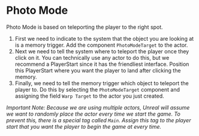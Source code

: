 # Photo Mode

Photo Mode is based on teleporting the player to the right spot.

1. First we need to indicate to the system that the object you are looking at is a memory trigger. Add the component `PhotoModeTarget` to the actor.
1. Next we need to tell the system where to teleport the player once they click on it. You can technically use any actor to do this, but we recommend a PlayerStart since it has the friendliest interface. Position this PlayerStart where you want the player to land after clicking the memory.
1. Finally, we need to tell the memory trigger which object to teleport the player to. Do this by selecting the `PhotoModeTarget` component and assigning the field `Warp Target` to the actor you just created.

*Important Note: Because we are using multiple actors, Unreal will assume we want to randomly place the actor every time we start the game. To prevent this, there is a special tag called `Main`. Assign this tag to the player start that you want the player to begin the game at every time.*